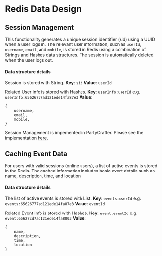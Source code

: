 # Redis Data Design

## Session Management
This functionality generates a unique session identifier (sid) using a UUID when a user logs in. 
The relevant user information, such as `userId`, `username`, `email`, and `mobile`, is stored in Redis using a combination of Strings and Hashes data structures. 
The session is automatically deleted when the user logs out.

#### Data structure details

Session is stored with String.
**Key**: `sid`
**Value**: `userId`

Related User info is stored with Hashes.
**Key**: `userInfo:userId`
e.g. `userInfo:65626777ad121ede14fa87e3`
**Value**:
```
{
    username,
    email,
    mobile,
}
```

Session Management is impemented in PartyCrafter. Please see the implementation [here](./PartyCrafter_Redis/db/redisManager.js).

## Caching Event Data
For users with valid sessions (online users), a list of active events is stored in the Redis. 
The cached information includes basic event details such as name, description, time, and location.

#### Data structure details

The list of active events is stored with List.
**Key**: `events:userId`
e.g. `events:65626777ad121ede14fa87e3`
**Value**: `eventId`

Related Event info is stored with Hashes.
**Key**: `event:eventId`
e.g. `event:65627cd7ad121ede14fa8803`
**Value**:
```
{
    name,
    description,
    time,
    location
}
```